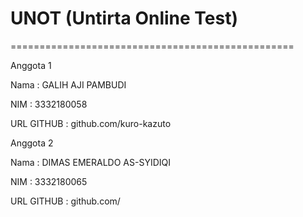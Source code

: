 # UNOT (Untirta Online Test)

=================================================

Anggota 1

Nama : GALIH AJI PAMBUDI

NIM : 3332180058

URL GITHUB : github.com/kuro-kazuto


Anggota 2

Nama : DIMAS EMERALDO AS-SYIDIQI

NIM : 3332180065

URL GITHUB : github.com/
